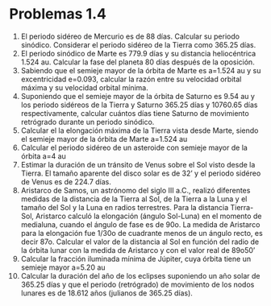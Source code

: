 # Problemas 1.4

1. El periodo sidéreo de Mercurio es de 88 días. Calcular su periodo sinódico. Considerar el
periodo sidéreo de la Tierra como 365.25 días.
2. El periodo sinódico de Marte es 779.9 días y su distancia heliocéntrica 1.524 au. Calcular la
fase del planeta 80 días después de la oposición.
3. Sabiendo que el semieje mayor de la órbita de Marte es a=1.524 au y su excentricidad
e=0.093, calcular la razón entre su velocidad orbital máxima y su velocidad orbital mínima.
4. Suponiendo que el semieje mayor de la órbita de Saturno es 9.54 au y los periodo sidéreos
de la Tierra y Saturno 365.25 días y 10760.65 días respectivamente, calcular cuántos días
tiene Saturno de movimiento retrógrado durante un periodo sinódico.
5. Calcular el la elongación máxima de la Tierra vista desde Marte, siendo el semieje mayor de
la órbita de Marte a=1.524 au
6. Calcular el periodo sidéreo de un asteroide con semieje mayor de la órbita a=4 au
7. Estimar la duración de un tránsito de Venus sobre el Sol visto desde la Tierra. El tamaño
aparente del disco solar es de 32’ y el periodo sidéreo de Venus es de 224.7 días.
8. Aristarco de Samos, un astrónomo del siglo III a.C., realizó diferentes medidas de la
distancia de la Tierra al Sol, de la Tierra a la Luna y el tamaño del Sol y la Luna en radios
terrestres.
Para la distancia Tierra-Sol, Aristarco calculó la elongación (ángulo Sol-Luna) en el
momento de medialuna, cuando el ángulo de fase es de 90o. La medida de Aristarco para la
elongación fue 1/30o de cuadrante menos de un ángulo recto, es decir 87o.
Calcular el valor de la distancia al Sol en función del radio de la órbita lunar con la medida
de Aristarco y con el valor real de 89o50’
9. Calcular la fracción iluminada mínima de Júpiter, cuya órbita tiene un semieje mayor a=5.20
au
10. Calcular la duración del año de los eclipses suponiendo un año solar de 365.25 días y que el
periodo (retrógrado) de movimiento de los nodos lunares es de 18.612 años (julianos de
365.25 días).
